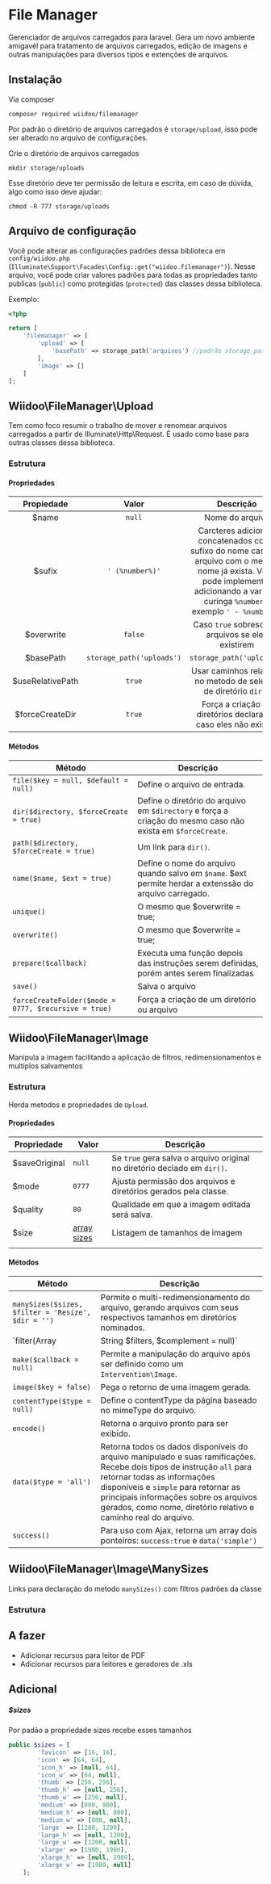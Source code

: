 # File Manager

Gerenciador de arquivos carregados para laravel. Gera um novo ambiente amigavél para tratamento de arquivos carregados, edição de imagens e outras manipulações para diversos tipos e extenções de arquivos.

## Instalação

Via composer
```shell
composer required wiidoo/filemanager
```

Por padrão o diretório de arquivos carregados é `storage/upload`, isso pode ser alterado no arquivo de configurações.

Crie o diretório de arquivos carregados
```shell
mkdir storage/uploads
```
Esse diretório deve ter permissão de leitura e escrita, em caso de dúvida, algo como isso deve ajudar:
```shell
chmod -R 777 storage/uploads
```

## Arquivo de configuração
Você pode alterar as configurações padrões dessa biblioteca em `config/wiidoo.php` (`Illuminate\Support\Facades\Config::get("wiidoo.filemanager")`). Nesse arquivo, você pode criar valores padrões para todas as propriedades tanto publicas (`public`) como protegidas (`protected`) das classes dessa biblioteca.

Exemplo:
```php
<?php

return [
    'filemanager' => [
        'upload' => [
            'basePath' => storage_path('arquivos') //padrão storage_path('uploads')
        ],
        'image' => []
    ]
];
```


## Wiidoo\FileManager\Upload
Tem como foco resumir o trabalho de mover e renomear arquivos carregados a partir de Illuminate\Http\Request. É usado como base para outras classes dessa biblioteca.

### Estrutura

#### Propriedades
|    Propiedade    |           Valor           |                                                                                          Descrição                                                                                          |
|:----------------:|:-------------------------:|:-------------------------------------------------------------------------------------------------------------------------------------------------------------------------------------------:|
|       $name      |           `null`          | Nome do arquivo                                                                                                                                                                             |
|      $sufix      |      `' (%number%)'`      | Carcteres adicionais concatenados como sufixo do nome caso um arquivo com o mesmo nome já exista. Você pode implementar adicionando a variavel curinga `%number%`, exemplo `' - %number%'`. |
|    $overwrite    |          `false`          | Caso `true` sobrescreve arquivos se eles existirem                                                                                                                                          |
| $basePath        | `storage_path('uploads')` | `storage_path('uploads')`|Diretório de arquivos carregados                                                                                                                                  |
| $useRelativePath | `true`                    | Usar caminhos relativos no metodo de seleção de diretório `dir()`                                                                                                                           |
| $forceCreateDir  | `true`                    | Força a criação de diretórios declarados caso eles não existão                                                                                                                              |

#### Métodos
| Método                                              | Descrição                                                                                                   |
|-----------------------------------------------------|-------------------------------------------------------------------------------------------------------------|
| `file($key = null, $default = null)`                | Define o arquivo de entrada.                                                                                |
| `dir($directory, $forceCreate = true)`              | Define o diretório do arquivo em `$directory` e força a criação do mesmo caso não exista em `$forceCreate`. |
| `path($directory, $forceCreate = true)`             | Um link para `dir()`.                                                                                       |
| `name($name, $ext = true)`                          | Define o nome do arquivo quando salvo em `$name`. $ext permite herdar a extenssão do arquivo carregado.     |
| `unique()`                                          | O mesmo que $overwrite = true;                                                                              |
| `overwrite()`                                       | O mesmo que $overwrite = true;                                                                              |
| `prepare($callback)`                                | Executa uma função depois das instruções serem definidas, porém antes  serem finalizadas                    |
| `save()`                                            | Salva o arquivo                                                                                             |
| `forceCreateFolder($mode = 0777, $recursive = true)`| Força a criação de um diretório ou arquivo                                                                  |


## Wiidoo\FileManager\Image
Manipula a imagem facilitando a aplicação de filtros, redimensionamentos e multiplos salvamentos

### Estrutura

Herda metodos e propriedades de `Upload`.

#### Propriedades
| Propriedade   | Valor                 | Descrição                                                                |
|---------------|-----------------------|--------------------------------------------------------------------------|
| $saveOriginal | `null`                | Se `true` gera salva o arquivo original no diretório declado em `dir()`. |
| $mode         | `0777`                | Ajusta permissão dos arquivos e diretórios gerados pela classe.          |
| $quality      | `80`                  | Qualidade em que a imagem editada será salva.                            |
| $size         | [array sizes](#sizes) | Listagem de tamanhos de imagem                                           |
|               |                       |                                                                          |

#### Métodos
| Método                                             | Descrição                                                                                                                                                                                                                                                                                                |
|----------------------------------------------------|----------------------------------------------------------------------------------------------------------------------------------------------------------------------------------------------------------------------------------------------------------------------------------------------------------|
| `manySizes($sizes, $filter = 'Resize', $dir = '')` | Permite o multi-redimensionamento do arquivo, gerando arquivos com seus respectivos tamanhos em diretórios nominados.                                                                                                                                                                                    |
| `filter(Array|String $filters, $complement = null)`| Define os filtros a serem usados na imagem. Pode ser passado um string com um filtro, ou um array com diversos.                                                                                                                                                                                          |
| `make($callback = null)`                           | Permite a manipulação do arquivo após ser definido como um `Intervention\Image`.                                                                                                                                                                                                                         |
| `image($key = false)`                              | Pega o retorno de uma imagem gerada.                                                                                                                                                                                                                                                                     |
| `contentType($type = null)`                        | Define o contentType da página baseado no mimeType do arquivo.                                                                                                                                                                                                                                           |
| `encode()`                                         | Retorna o arquivo pronto para ser exibido.                                                                                                                                                                                                                                                               |
| `data($type = 'all')`                              | Retorna todos os dados disponíveis do arquivo manipulado e suas ramificações. Recebe dois tipos de instrução `all` para retornar todas as informações disponíveis e `simple` para retornar as principais informações sobre os arquivos gerados, como nome, diretório relativo e caminho real do arquivo. |
| `success()`                                        | Para uso com Ajax, retorna um array dois ponteiros: `success:true` e `data('simple')`                                                                                                                                                                                                                    |

## Wiidoo\FileManager\Image\ManySizes
Links para declaração do metodo `manySizes()` com filtros padrões da classe

### Estrutura

## A fazer
 - Adicionar recursos para leitor de PDF
 - Adicionar recursos para leitores e geradores de .xls

## Adicional

##### $sizes
Por padão a propriedade sizes recebe esses tamanhos
```php 
public $sizes = [
        'favicon' => [16, 16],
        'icon' => [64, 64],
        'icon_h' => [null, 64],
        'icon_w' => [64, null],
        'thumb' => [256, 256],
        'thumb_h' => [null, 256],
        'thumb_w' => [256, null],
        'medium' => [800, 800],
        'medium_h' => [null, 800],
        'medium_w' => [800, null],
        'large' => [1200, 1200],
        'large_h' => [null, 1200],
        'large_w' => [1200, null],
        'xlarge' => [1980, 1980],
        'xlarge_h' => [null, 1980],
        'xlarge_w' => [1980, null]
    ];
```